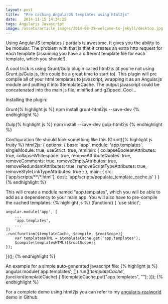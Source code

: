 ```yaml
---
layout: post
title:  "Pre caching AngularJS templates using html2js"
date:   2014-11-15 14:34:25
tags: Angularjs Javascript
image: /assets/article_images/2014-08-29-welcome-to-jekyll/desktop.jpg
---
```


Using AngularJS templates / partials is awesome. It gives you the ability to be modular. The problem with that is that it creates an extra http request for each template (assuming you have a different template file for each template, which you should!). 

A cool trick is using Grunt/Gulp plugin called html2js (if you're not using Grunt.js/Gulp.js, this could be a great time to start to). This plugin will pre compile all of your html templates to javascript, wrapping it as an Angular.js module and putting it into $templateCache. The output javascript could be concatenated into the main js file, minified and gZipped. Cool... 

Installing the plugin: 

Grunt{% highlight js %}
npm install grunt-html2js --save-dev
{% endhighlight %}

Gulp{% highlight js %}
npm install --save-dev gulp-html2js
{% endhighlight %}

Configuration file should look something like this (Grunt){% highlight js fruity %}
html2js: {
  options: {
    base: 'app',
    module: 'app.templates',
    singleModule: true,
    useStrict: true,
    htmlmin: {
      collapseBooleanAttributes: true,
      collapseWhitespace: true,
      removeAttributeQuotes: true,
      removeComments: true,
      removeEmptyAttributes: true,
      removeRedundantAttributes: true,
      removeScriptTypeAttributes: true,
      removeStyleLinkTypeAttributes: true
    }
  },
  main: {
    src: ['app/scripts/**/*.html'],
    dest: 'app/scripts/populate_template_cache.js'
  }
}
{% endhighlight %}

This will create a module named "app.templates", which you will be able to add as a dependency to your main app. You will also have to pre-compile the cached templates: 
{% highlight js %}
(function() {
    'use strict';

    angular.module('app', [
        ...
        'app.templates',
        ...
    ])
    .run(function($templateCache, $compile, $rootScope){
        var templatesHTML = $templateCache.get('app.templates');
        $compile(templatesHTML)($rootScope); 
    });
})();
{% endhighlight %}

An example for a simple auto-generated javascript file: 
{% highlight js %}
angular.module('app.templates', []).run(['$templateCache', function($templateCache) {
    $templateCache.put("app.templates",
        "<script type=text/ng-template id=timerTemplate.html><div class=\"timer\">{{timer.time}}</div></script><script type                =text/ng-template id=videoTemplate.html><video id=\"video\" class=\"video-full-screen\" controls=\"true\">\n" +
        "            <source id=\"mp4\" ng-src=\"{{ videoDataUrlMp4 }}\" type=\"video/mp4\">\n" +
        "            <p>Your user agent does not support the HTML5 Video element.</p>\n" +
        "    </video></script><script type=text/ng-template id=videoPageTemplate.html><div>\n" +
        "  <demo-timer></demo-timer>\n" +
        "     <demo-video video-data=\"videoPageCtrl.videoData\"><demo-video>\n" +
        " </div></script>");
}]);
{% endhighlight %}

For a complete demo using html2js you can refer to my [angularjs-realworld](https://github.com/yanivefraim/angularjs-realworld) demo in Github.


[jekyll]:      http://jekyllrb.com
[jekyll-gh]:   https://github.com/jekyll/jekyll
[jekyll-help]: https://github.com/jekyll/jekyll-help

